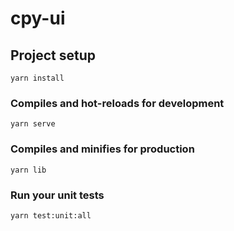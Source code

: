 # cpy-ui

## Project setup
```
yarn install
```

### Compiles and hot-reloads for development
```
yarn serve
```

### Compiles and minifies for production
```
yarn lib
```

### Run your unit tests
```
yarn test:unit:all
```

 
 
